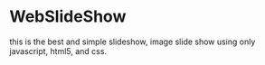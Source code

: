 # WebSlideShow
this is the best and simple slideshow, image slide show using only javascript, html5, and css.
